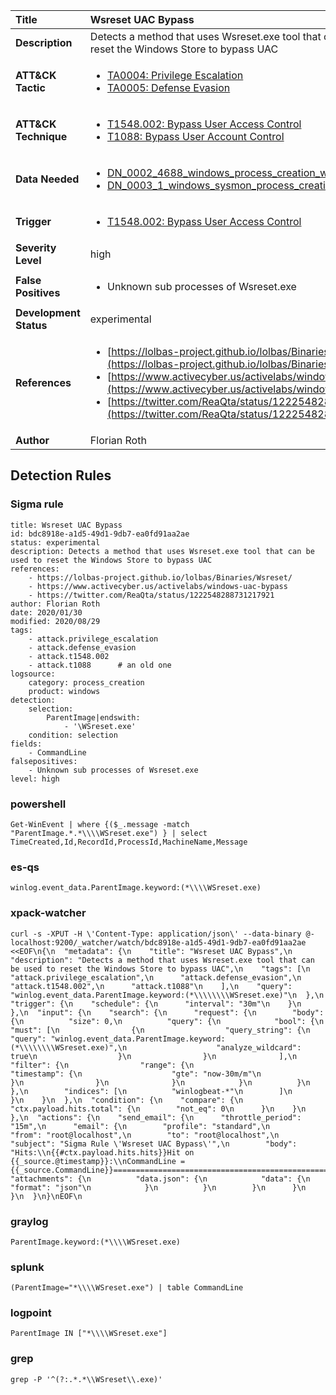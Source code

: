 | Title                    | Wsreset UAC Bypass       |
|:-------------------------|:------------------|
| **Description**          | Detects a method that uses Wsreset.exe tool that can be used to reset the Windows Store to bypass UAC |
| **ATT&amp;CK Tactic**    |  <ul><li>[TA0004: Privilege Escalation](https://attack.mitre.org/tactics/TA0004)</li><li>[TA0005: Defense Evasion](https://attack.mitre.org/tactics/TA0005)</li></ul>  |
| **ATT&amp;CK Technique** | <ul><li>[T1548.002: Bypass User Access Control](https://attack.mitre.org/techniques/T1548.002)</li><li>[T1088: Bypass User Account Control](https://attack.mitre.org/techniques/T1088)</li></ul>  |
| **Data Needed**          | <ul><li>[DN_0002_4688_windows_process_creation_with_commandline](../Data_Needed/DN_0002_4688_windows_process_creation_with_commandline.md)</li><li>[DN_0003_1_windows_sysmon_process_creation](../Data_Needed/DN_0003_1_windows_sysmon_process_creation.md)</li></ul>  |
| **Trigger**              | <ul><li>[T1548.002: Bypass User Access Control](../Triggers/T1548.002.md)</li></ul>  |
| **Severity Level**       | high |
| **False Positives**      | <ul><li>Unknown sub processes of Wsreset.exe</li></ul>  |
| **Development Status**   | experimental |
| **References**           | <ul><li>[https://lolbas-project.github.io/lolbas/Binaries/Wsreset/](https://lolbas-project.github.io/lolbas/Binaries/Wsreset/)</li><li>[https://www.activecyber.us/activelabs/windows-uac-bypass](https://www.activecyber.us/activelabs/windows-uac-bypass)</li><li>[https://twitter.com/ReaQta/status/1222548288731217921](https://twitter.com/ReaQta/status/1222548288731217921)</li></ul>  |
| **Author**               | Florian Roth |


## Detection Rules

### Sigma rule

```
title: Wsreset UAC Bypass
id: bdc8918e-a1d5-49d1-9db7-ea0fd91aa2ae
status: experimental
description: Detects a method that uses Wsreset.exe tool that can be used to reset the Windows Store to bypass UAC
references:
    - https://lolbas-project.github.io/lolbas/Binaries/Wsreset/
    - https://www.activecyber.us/activelabs/windows-uac-bypass
    - https://twitter.com/ReaQta/status/1222548288731217921
author: Florian Roth
date: 2020/01/30
modified: 2020/08/29
tags:
    - attack.privilege_escalation
    - attack.defense_evasion 
    - attack.t1548.002
    - attack.t1088      # an old one
logsource:
    category: process_creation
    product: windows
detection:
    selection:
        ParentImage|endswith:
            - '\WSreset.exe'
    condition: selection
fields:
    - CommandLine
falsepositives:
    - Unknown sub processes of Wsreset.exe
level: high

```





### powershell
    
```
Get-WinEvent | where {($_.message -match "ParentImage.*.*\\\\WSreset.exe") } | select TimeCreated,Id,RecordId,ProcessId,MachineName,Message
```


### es-qs
    
```
winlog.event_data.ParentImage.keyword:(*\\\\WSreset.exe)
```


### xpack-watcher
    
```
curl -s -XPUT -H \'Content-Type: application/json\' --data-binary @- localhost:9200/_watcher/watch/bdc8918e-a1d5-49d1-9db7-ea0fd91aa2ae <<EOF\n{\n  "metadata": {\n    "title": "Wsreset UAC Bypass",\n    "description": "Detects a method that uses Wsreset.exe tool that can be used to reset the Windows Store to bypass UAC",\n    "tags": [\n      "attack.privilege_escalation",\n      "attack.defense_evasion",\n      "attack.t1548.002",\n      "attack.t1088"\n    ],\n    "query": "winlog.event_data.ParentImage.keyword:(*\\\\\\\\WSreset.exe)"\n  },\n  "trigger": {\n    "schedule": {\n      "interval": "30m"\n    }\n  },\n  "input": {\n    "search": {\n      "request": {\n        "body": {\n          "size": 0,\n          "query": {\n            "bool": {\n              "must": [\n                {\n                  "query_string": {\n                    "query": "winlog.event_data.ParentImage.keyword:(*\\\\\\\\WSreset.exe)",\n                    "analyze_wildcard": true\n                  }\n                }\n              ],\n              "filter": {\n                "range": {\n                  "timestamp": {\n                    "gte": "now-30m/m"\n                  }\n                }\n              }\n            }\n          }\n        },\n        "indices": [\n          "winlogbeat-*"\n        ]\n      }\n    }\n  },\n  "condition": {\n    "compare": {\n      "ctx.payload.hits.total": {\n        "not_eq": 0\n      }\n    }\n  },\n  "actions": {\n    "send_email": {\n      "throttle_period": "15m",\n      "email": {\n        "profile": "standard",\n        "from": "root@localhost",\n        "to": "root@localhost",\n        "subject": "Sigma Rule \'Wsreset UAC Bypass\'",\n        "body": "Hits:\\n{{#ctx.payload.hits.hits}}Hit on {{_source.@timestamp}}:\\nCommandLine = {{_source.CommandLine}}================================================================================\\n{{/ctx.payload.hits.hits}}",\n        "attachments": {\n          "data.json": {\n            "data": {\n              "format": "json"\n            }\n          }\n        }\n      }\n    }\n  }\n}\nEOF\n
```


### graylog
    
```
ParentImage.keyword:(*\\\\WSreset.exe)
```


### splunk
    
```
(ParentImage="*\\\\WSreset.exe") | table CommandLine
```


### logpoint
    
```
ParentImage IN ["*\\\\WSreset.exe"]
```


### grep
    
```
grep -P '^(?:.*.*\\WSreset\\.exe)'
```



